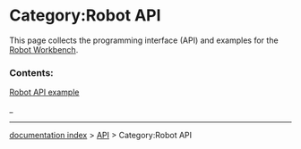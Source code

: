 # Category:Robot API
This page collects the programming interface (API) and examples for the [Robot Workbench](Robot_Workbench.md).

### Contents:

[Robot API example](Robot_API_example.md)

_

---
[documentation index](../README.md) > [API](Category_API.md) > Category:Robot API
